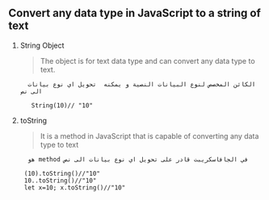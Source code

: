 ## Convert any data type in JavaScript to a string of text

1. String Object
   > The object is for text data type and can convert any data type to text.

         الكائن المخصص لنوع البيانات النصية و يمكنه  تحويل اي نوع بيانات الى نص
         
          String(10)// "10"

1. toString
    > It is a method in JavaScript that is capable of converting any data type to text

         هو method في الجافاسكريبت قادر على تحويل اي نوع بيانات الى نص

        (10).toString()//"10"
        10..toString()//"10"
        let x=10; x.toString()//"10"
